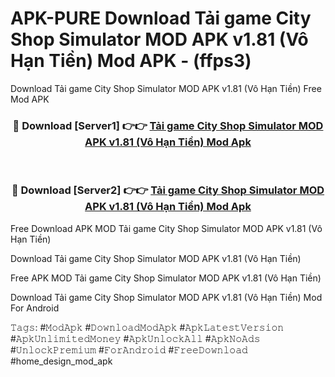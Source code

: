 # APK-PURE Download Tải game City Shop Simulator MOD APK v1.81 (Vô Hạn Tiền) Mod APK - (ffps3)
Download Tải game City Shop Simulator MOD APK v1.81 (Vô Hạn Tiền) Free Mod APK

<div align="center">
<h3>🔴 Download [Server1] 👉👉 <a href="https://apk-comot.site?title=Tải_game_City_Shop_Simulator_MOD_APK_v1.81_(Vô_Hạn_Tiền)">Tải game City Shop Simulator MOD APK v1.81 (Vô Hạn Tiền) Mod Apk</a></h3><br>

<h3>🔴 Download [Server2] 👉👉 <a href="https://apk-comot.site?title=Tải_game_City_Shop_Simulator_MOD_APK_v1.81_(Vô_Hạn_Tiền)">Tải game City Shop Simulator MOD APK v1.81 (Vô Hạn Tiền) Mod Apk</a></h3>
</div>


Free Download APK MOD Tải game City Shop Simulator MOD APK v1.81 (Vô Hạn Tiền)

Download Tải game City Shop Simulator MOD APK v1.81 (Vô Hạn Tiền) 

Free APK MOD Tải game City Shop Simulator MOD APK v1.81 (Vô Hạn Tiền) 

Download Tải game City Shop Simulator MOD APK v1.81 (Vô Hạn Tiền) Mod For Android

𝚃𝚊𝚐𝚜: #𝙼𝚘𝚍𝙰𝚙𝚔 #𝙳𝚘𝚠𝚗𝚕𝚘𝚊𝚍𝙼𝚘𝚍𝙰𝚙𝚔 #𝙰𝚙𝚔𝙻𝚊𝚝𝚎𝚜𝚝𝚅𝚎𝚛𝚜𝚒𝚘𝚗 #𝙰𝚙𝚔𝚄𝚗𝚕𝚒𝚖𝚒𝚝𝚎𝚍𝙼𝚘𝚗𝚎𝚢 #𝙰𝚙𝚔𝚄𝚗𝚕𝚘𝚌𝚔𝙰𝚕𝚕 #𝙰𝚙𝚔𝙽𝚘𝙰𝚍𝚜 #𝚄𝚗𝚕𝚘𝚌𝚔𝙿𝚛𝚎𝚖𝚒𝚞𝚖 #𝙵𝚘𝚛𝙰𝚗𝚍𝚛𝚘𝚒𝚍 #𝙵𝚛𝚎𝚎𝙳𝚘𝚠𝚗𝚕𝚘𝚊𝚍 #home_design_mod_apk
